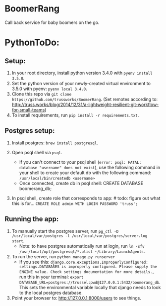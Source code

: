 # BoomerRang
Call back service for baby boomers on the go.

# PythonToDo:

## Setup:
 1. In your root directory, install python version 3.4.0 with `pyenv install 3.5.0`.
 2. Set the python version of your newly-created virtual environment to 3.5.0 with pyenv: `pyenv local 3.4.0`.
 3. Clone this repo via `git clone https://github.com/trussworks/BoomerRang`. (Set remotes according to: http://truss.works/blog/2014/12/31/a-lightweight-resilient-git-workflow-for-small-teams)
 4. To install requirements, run `pip install -r requirements.txt`.

## Postgres setup:

1. Install postgres: `brew install postgresql`.
2. Open psql shell via `psql`.
	* If you can't connect to your psql shell (`error: psql: FATAL:  database "username" does not exist`), use the following command in your shell to create your default db with the following command: `/usr/local/bin/createdb <username>`
	* 	Once connected, create db in psql shell: CREATE DATABASE boomerang_db;

3. In psql shell, create role that corresponds to app: # todo: figure out what this is for...
 `CREATE ROLE admin WITH LOGIN PASSWORD 'truss';`


## Running the app:

1. To manually start the postgres server, run `pg_ctl -D /usr/local/var/postgres -l /usr/local/var/postgres/server.log start`.
	* Note: to have postgres automatically run at login, run `ln -sfv /usr/local/opt/postgresql/*.plist ~/Library/LaunchAgents`.
2. To run the server, run `python manage.py runserver`
	* If you see this: `django.core.exceptions.ImproperlyConfigured: settings.DATABASES is improperly configured. Please supply the ENGINE value. Check settings documentation for more details.`, run this in your terminal: `export DATABASE_URL=postgres://trussel:pwd@127.0.0.1:5432/boomerang_db`. This sets the environmental variable locally that django needs to look to the local postgres database.
3. Point your browser to: http://127.0.0.1:8000/users to see things.
